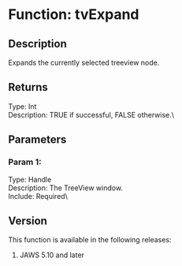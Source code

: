 # Function: tvExpand

## Description

Expands the currently selected treeview node.

## Returns

Type: Int\
Description: TRUE if successful, FALSE otherwise.\

## Parameters

### Param 1:

Type: Handle\
Description: The TreeView window.\
Include: Required\

## Version

This function is available in the following releases:

1.  JAWS 5.10 and later
